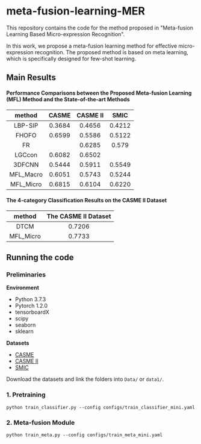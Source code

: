 # meta-fusion-learning-MER

This repository contains the code for the method proposed in "Meta-fusion Learning Based Micro-expression Recognition".

In this work, we propose a meta-fusion learning method for effective micro-expression recognition. The proposed method is based on meta learning, which is specifically designed for few-shot learning.

## Main Results



#### Performance Comparisons between the Proposed Meta-fusion Learning (MFL) Method and the State-of-the-art Methods

method|CASME|CASME II|SMIC
:-:|:-:|:-:|:-:
LBP-SIP| 0.3684|0.4656|0.4212|
FHOFO|0.6599|0.5586|0.5122|
FR ||0.6285|0.579|
LGCcon |0.6082|0.6502||
3DFCNN |0.5444| 0.5911|0.5549|
MFL_Macro|0.6051| 0.5743|0.5244|
MFL_Micro|0.6815| 0.6104|0.6220|

#### The 4-category Classification Results on the CASME II Dataset

method|The CASME II Dataset
:-:|:-:
DTCM | 0.7206 |
MFL_Micro |0.7733|






## Running the code

### Preliminaries

**Environment**
- Python 3.7.3
- Pytorch 1.2.0
- tensorboardX
- scipy
- seaborn
- sklearn

**Datasets**
- [CASME](http://fu.psych.ac.cn/CASME/casme.php) 
- [CASME II](http://fu.psych.ac.cn/CASME/casme2.php) 
- [SMIC](http://www.cse.oulu.fi/SMICDatabase)

Download the datasets and link the folders into `Data/` or `data1/`.




### 1. Pretraining
```
python train_classifier.py --config configs/train_classifier_mini.yaml
```



### 2. Meta-fusion Module
```
python train_meta.py --config configs/train_meta_mini.yaml
```



